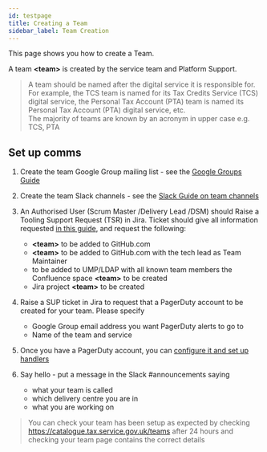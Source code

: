 ```yaml
---
id: testpage
title: Creating a Team
sidebar_label: Team Creation
---
```

This page shows you how to create a Team.

A team **\<team>** is created by the service team and Platform Support.

> A team should be named after the digital service it is responsible for.<br>
For example, the TCS team is named for its Tax Credits Service (TCS) digital service, the Personal Tax Account (PTA) team is named its Personal Tax Account (PTA) digital service, etc.<br>The majority of teams are known by an acronym in upper case e.g. TCS, PTA

## Set up comms
1. Create the team Google Group mailing list - see the [Google Groups Guide](https://confluence.tools.tax.service.gov.uk/display/TOOLS/Google+Groups)

2. Create the team Slack channels - see the  [Slack Guide on team channels](https://confluence.tools.tax.service.gov.uk/display/DTRG/Slack+Guide#SlackGuide-TeamChannels)

3. An Authorised User (Scrum Master /Delivery Lead /DSM) should Raise a Tooling Support Request (TSR) in Jira. Ticket should give all information requested [in this guide](https://confluence.tools.tax.service.gov.uk/x/dS1fBg), and request the following:
   * **\<team>** to be added to GitHub.com
   * **\<team>** to be added to GitHub.com with the tech lead as Team Maintainer
   * to be added to UMP/LDAP with all known team members
   the Confluence space **\<team>** to be created
   * Jira project **\<team>** to be created

4. Raise a SUP ticket in Jira to request that a PagerDuty account to be created for your team. Please specify
   * Google Group email address you want PagerDuty alerts to go to
   * Name of the team and service

5. Once you have a PagerDuty account, you can [configure it and set up handlers](https://confluence.tools.tax.service.gov.uk/x/Eng9B)

6. Say hello - put a message in the Slack #announcements saying
   * what your team is called
   * which delivery centre you are in
   * what you are working on

>You can check your team has been setup as expected by checking https://catalogue.tax.service.gov.uk/teams after 24 hours and checking your team page contains the correct details
